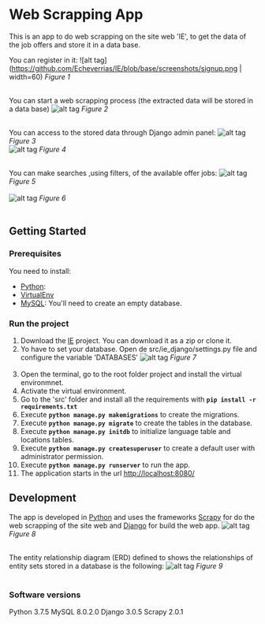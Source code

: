 # Web Scrapping App

This is an app to do web scrapping on the site web 'IE', to get the data of the job offers and store it in a data base.

You can register in it:
![alt tag](https://github.com/Echeverrias/IE/blob/base/screenshots/signup.png | width=60)
       *Figure 1*  <br /><br />

You can start a web scrapping process (the extracted data will be stored in a data base)
![alt tag](https://github.com/Echeverrias/IE/blob/base/screenshots/run_crawler.png)
       *Figure 2*  <br /><br />

You can access to the stored data through Django admin panel:
![alt tag](https://github.com/Echeverrias/IE/blob/base/screenshots/admin_panel1.png)
       *Figure 3*  <br />
![alt tag](https://github.com/Echeverrias/IE/blob/base/screenshots/panel_admin2.png)
       *Figure 4*  <br /><br />

You can make searches ,using filters, of the available offer jobs:
![alt tag](https://github.com/Echeverrias/IE/blob/base/screenshots/offers_list.png)
       *Figure 5*  <br /><br />
![alt tag](https://github.com/Echeverrias/IE/blob/base/screenshots/offers_detail.png)
       *Figure 6*  <br /><br />

## Getting Started
### Prerequisites
You need to install:

- [Python](https://www.python.org/downloads/):
- [VirtualEnv](https://virtualenv.pypa.io/en/latest/index.html)
- [MySQL](http://maven.apache.org/install.html): You'll need to create an empty database.

### Run the project
1. Download the [IE](xxx) project. You can download it as a zip or clone it.
2. Yo have to set your database. Open de src/ie_django/settings.py file and configure the variable 'DATABASES'
![alt tag](https://github.com/Echeverrias/IE/blob/base/screenshots/db_settings.png)
       *Figure 7*  <br /><br />
3. Open the terminal, go to the root folder project and install the virtual environmnet.
4. Activate the virtual environment.
5. Go to the 'src' folder and install all the requirements with **`pip install -r requirements.txt`**
6. Execute **`python manage.py makemigrations`** to create the migrations.
7. Execute **`python manage.py migrate`** to create the tables in the database.
8. Execute **`python manage.py initdb`** to initialize language table and locations tables.
9. Execute **`python manage.py createsuperuser`** to create a default user with administrator permission.
10. Execute **`python manage.py runserver`** to run the app.
11. The application starts in the url [http://localhost:8080/](http://localhost:8080/)


## Development
The app is developed in [Python](https://www.python.org) and uses the frameworks [Scrapy](https://scrapy.org/) for do the web scrapping of the site web and [Django](https://www.djangoproject.com/) for build the web app.
![alt tag](https://github.com/Echeverrias/IE/blob/base/screenshots/sytem_arquitecture.png)
       *Figure 8*  <br /><br />

The entity relationship diagram (ERD) defined to shows the relationships of entity sets stored in a database is the following:
![alt tag](https://github.com/Echeverrias/IE/blob/base/screenshots/ER%20diagram.png)
       *Figure 9*  <br /><br />

### Software versions
Python 3.7.5
MySQL 8.0.2.0
Django 3.0.5
Scrapy 2.0.1
